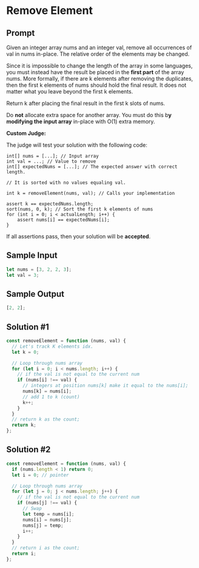 # Remove Element

## Prompt

Given an integer array nums and an integer val, remove all occurrences of val in nums in-place. The relative order of the elements may be changed.

Since it is impossible to change the length of the array in some languages, you must instead have the result be placed in the **first part** of the array nums. More formally, if there are k elements after removing the duplicates, then the first k elements of nums should hold the final result. It does not matter what you leave beyond the first k elements.

Return k after placing the final result in the first k slots of nums.

Do **not** allocate extra space for another array. You must do this b**y modifying the input array** in-place with O(1) extra memory.

**Custom Judge:**

The judge will test your solution with the following code:

```
int[] nums = [...]; // Input array
int val = ...; // Value to remove
int[] expectedNums = [...]; // The expected answer with correct length.

// It is sorted with no values equaling val.

int k = removeElement(nums, val); // Calls your implementation

assert k == expectedNums.length;
sort(nums, 0, k); // Sort the first k elements of nums
for (int i = 0; i < actualLength; i++) {
    assert nums[i] == expectedNums[i];
}
```

If all assertions pass, then your solution will be **accepted**.

## Sample Input

```js
let nums = [3, 2, 2, 3];
let val = 3;
```

## Sample Output

```js
[2, 2];
```

## Solution #1

```js
const removeElement = function (nums, val) {
  // Let's track K elements idx.
  let k = 0;

  // Loop through nums array
  for (let i = 0; i < nums.length; i++) {
    // if the val is not equal to the current num
    if (nums[i] !== val) {
      // integers at position nums[k] make it equal to the nums[i];
      nums[k] = nums[i];
      // add 1 to k (count)
      k++;
    }
  }
  // return k as the count;
  return k;
};
```

## Solution #2

```js
const removeElement = function (nums, val) {
  if (nums.length < 1) return 0;
  let i = 0; // pointer

  // Loop through nums array
  for (let j = 0; j < nums.length; j++) {
    // if the val is not equal to the current num
    if (nums[j] !== val) {
      // Swap
      let temp = nums[i];
      nums[i] = nums[j];
      nums[j] = temp;
      i++;
    }
  }
  // return i as the count;
  return i;
};
```
